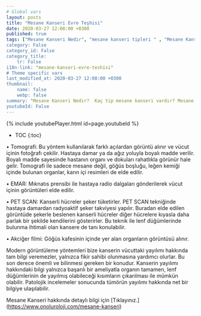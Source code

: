 ```yaml
---
# Global vars
layout: posts
title: "Mesane Kanseri Evre Teşhisi"
date: 2020-03-27 12:08:00 +0300
published: true
tags: ["Mesane Kanseri Nedir", "mesane kanseri tipleri " , "Mesane Kanseri neden olur" , "Mesane kanseri ve sigara", "Mesane Kanseri belirti", "Mesane kanseri teşhis", "Mesane kanseri evre", "Mesane kanseri tedavi", "Mesane kanseri ameliyatı", "Mesane kanseri kapalı ameliyatı" , "Mesane kanseri açık ameliyatı" , "Radikal sistektomi nedir", "Radikal sistektomi ameliyatı", "Radikal sistektomi", "Mesane Kanseri" , Bağırsaktan mesane yapılması", "Yapay mesane" , "Yapay mesane ameliyatı" , "Mesane kanseri radyoterapi" , "Mesane kanseri kemoterapi" , "Mesane kanseri ameliyatı komplikasyonları", " Mesane kanseri yan etkileri"]
category: False
category_id: False
category_title:
    tr: False
i18n-link: "mesane-kanseri-evre-teshisi"
# Theme specific vars
last_modified_at: 2020-03-27 12:08:00 +0300
thumbnail:
    name: false
    webp: false
summary: "Mesane Kanseri Nedir?  Kaç tip mesane kanseri vardır? Mesane kanseri ve sigara? Mesane Kanseri belirtileri? Mesane kanseri teşhisi? Mesane kanseri evreleri? Mesane kanseri tedavisi, Mesane kanseri ameliyatı, Radikal sistektomi nedir? Radikal sistektomi ameliyatı nasıl yapılır? Bağırsaktan mesane yapılması, Yapay mesane"
youtubeId: False
---
```

{% include youtubePlayer.html id=page.youtubeId %}

* TOC
{:toc}

•	Tomografi: Bu yöntem kullanılarak farklı açılardan görüntü alınır ve vücut içinin fotoğrafı çekilir. Hastaya damar ya da ağız yoluyla boyalı madde verilir. Boyalı madde sayesinde hastanın organı ve dokuları rahatlıkla görünür hale gelir. Tomografi ile sadece mesane değil, göğüs boşluğu, leğen kemiği içinde bulunan organlar, karın içi resimleri de elde edilir.

•	EMAR: Mıknatıs prensibi ile hastaya radio dalgaları gönderilerek vücut içinin görüntüleri elde edilir.

•	PET SCAN: Kanserli hücreler şeker tüketirler. PET SCAN tekniğinde hastaya damardan radyoaktif şeker takviyesi yapılır. Buradan elde edilen görüntüde şekerle beslenen kanserli hücreler diğer hücrelere kıyasla daha parlak bir şekilde kendilerini gösterirler. Bu teknik ile lenf düğümlerinde bulunma ihtimali olan kansere de tanı konulabilir.

•	Akciğer filmi: Göğüs kafesinin içinde yer alan organların görüntüsü alınır.


Modern görüntüleme yöntemleri bize kanserin vücuttaki yayılımı hakkında tam bilgi veremezler, yalnızca fikir sahibi olunmasına yardımcı olurlar. Bu son derece önemli ve bilinmesi gereken bir konudur. Kanserin yayılımı hakkındaki bilgi yalnızca başarılı bir ameliyatla organın tamamen, lenf düğümlerinin de yayılmış olabileceği kısımların çıkarılması ile mümkün olabilir. Patolojik incelemeler sonucunda tümörün yayılımı hakkında net bir bilgiye ulaşılabilir.


Mesane Kanseri hakkında detaylı bilgi için [Tıklayınız.] (https://www.onoluroloji.com/mesane-kanseri)
